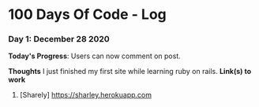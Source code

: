 # 100 Days Of Code - Log


### Day 1: December 28 2020

**Today's Progress**: Users can now comment on post.

**Thoughts** I just finished my first site while learning ruby on rails. 
**Link(s) to work**
1. [Sharely] https://sharley.herokuapp.com
